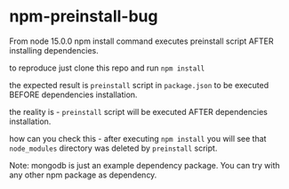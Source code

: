 # npm-preinstall-bug
From node 15.0.0 npm install command executes preinstall script AFTER installing dependencies.

to reproduce just clone this repo and run `npm install`

the expected result is `preinstall` script in `package.json` to be executed BEFORE dependencies installation.

the reality is - `preinstall` script will be executed AFTER dependencies installation.

how can you check this - after executing `npm install` you will see that `node_modules` directory was deleted by `preinstall` script.

Note: mongodb is just an example dependency package. You can try with any other npm package as dependency.

